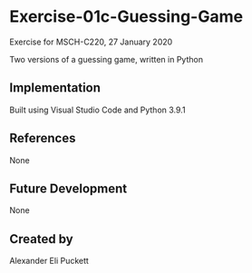 # Exercise-01c-Guessing-Game
Exercise for MSCH-C220, 27 January 2020

Two versions of a guessing game, written in Python

## Implementation
Built using Visual Studio Code and Python 3.9.1

## References
None

## Future Development
None

## Created by 
Alexander Eli Puckett
